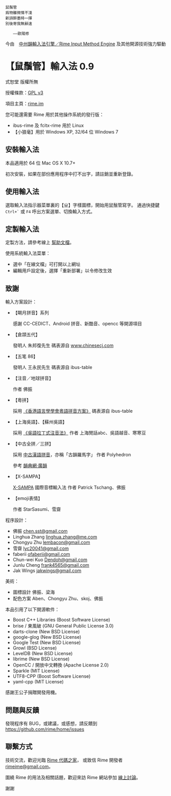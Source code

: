 
    鼠鬚管
    爲物雖微情不淺
    新詩醉墨時一揮
    別後寄我無辭遠

    　　——歐陽修

今由　[中州韻輸入法引擎／Rime Input Method Engine](http://rime.im)
及其他開源技術強力驅動

【鼠鬚管】輸入法 0.9
===

式恕堂 版權所無

授權條款：[GPL v3](https://www.gnu.org/licenses/gpl-3.0.en.html)

項目主頁：[rime.im](http://rime.im)

您可能還需要 Rime 用於其他操作系統的發行版：

  * ibus-rime 及 fcitx-rime 用於 Linux
  * 【小狼毫】用於 Windows XP, 32/64 位 Windows 7

安裝輸入法
---

本品適用於 64 位 Mac OS X 10.7+

初次安裝，如果在部份應用程序中打不出字，請註銷並重新登錄。

使用輸入法
---

選取輸入法指示器菜單裏的【ㄓ】字樣圖標，開始用鼠鬚管寫字。
通過快捷鍵 `` Ctrl+` `` 或 `F4` 呼出方案選單、切換輸入方式。

定製輸入法
---

定製方法，請參考線上 [幫助文檔](http://rime.im/docs/)。

使用系統輸入法菜單：

  * 選中「在線文檔」可打開以上網址
  * 編輯用戶設定後，選擇「重新部署」以令修改生效

致謝
---

輸入方案設計：

  * 【朙月拼音】系列

    感謝 CC-CEDICT、Android 拼音、新酷音、opencc 等開源項目

  * 【倉頡五代】

    發明人 朱邦復先生
    碼表源自 www.chinesecj.com

  * 【五笔 86】

    發明人 王永民先生
    碼表源自 ibus-table

  * 【注音／地球拼音】

    作者 佛振

  * 【粵拼】

    採用 [《香港語言學學會粵語拼音方案》](http://www.lshk.org/cantonese.php)
    碼表源自 ibus-table

  * 【上海吳語】、【蘇州吳語】

    採用 [《吳語拉丁式注音法》](http://input.foruto.com/wu/method.html)
    作者 上海閒話abc、吳語越音、寒寒豆

  * 【中古全拼／三拼】

    採用 [中古漢語拼音](http://zh.wikipedia.org/wiki/User:Polyhedron/中古漢語拼音)，亦稱「古韻羅馬字」
    作者 Polyhedron

    參考 [韻典網·廣韻](http://ytenx.org/kyonh/)

  * 【X-SAMPA】

    [X-SAMPA](http://zh.wikipedia.org/wiki/X-SAMPA) 國際音標輸入法
    作者 Patrick Tschang、佛振

  * 【emoji表情】

    作者 StarSasumi、雪齋

程序設計：

  * 佛振 <chen.sst@gmail.com>
  * Linghua Zhang <linghua.zhang@me.com>
  * Chongyu Zhu <lembacon@gmail.com>
  * 雪齋 <lyc20041@gmail.com>
  * faberii <ofaberii@gmail.com>
  * Chun-wei Kuo <Dendoh@gmail.com>
  * Junlu Cheng <frank4565@gmail.com>
  * Jak Wings <jakwings@gmail.com>

美術：

  * 圖標設計 佛振、梁海
  * 配色方案 Aben、Chongyu Zhu、skoj、佛振

本品引用了以下開源軟件：

  * Boost C++ Libraries  (Boost Software License)
  * brise / 東風破 (GNU General Public License 3.0)
  * darts-clone  (New BSD License)
  * google-glog  (New BSD License)
  * Google Test  (New BSD License)
  * Growl  (BSD License)
  * LevelDB  (New BSD License)
  * librime  (New BSD License)
  * OpenCC / 開放中文轉換  (Apache License 2.0)
  * Sparkle  (MIT License)
  * UTF8-CPP  (Boost Software License)
  * yaml-cpp  (MIT License)

感謝王公子捐贈開發用機。

問題與反饋
---

發現程序有 BUG，或建議，或感想，請反饋到
https://github.com/rime/home/issues

聯繫方式
---

技術交流，歡迎光臨 [Rime 代碼之家](https://github.com/rime/home)，
或致信 Rime 開發者 <rimeime@gmail.com>。

圍繞 Rime 的用法及相關話題，歡迎來訪 Rime 網站參加 [線上討論](http://rime.im/discuss/)。

謝謝
